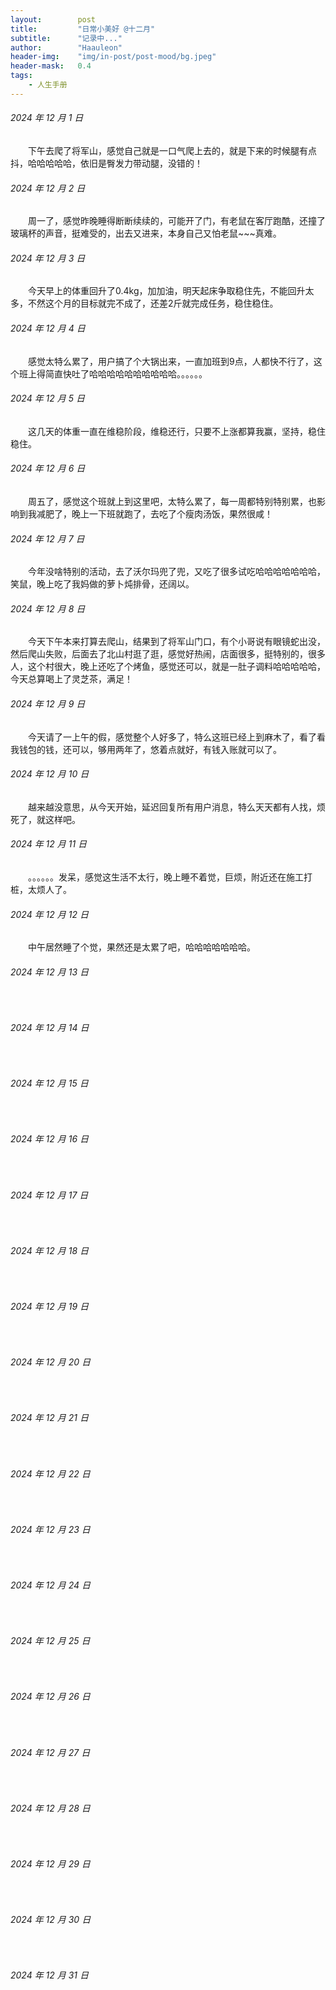 ```yaml
---
layout:        post
title:         "日常小美好 @十二月"
subtitle:      "记录中..."
author:        "Haauleon"
header-img:    "img/in-post/post-mood/bg.jpeg"
header-mask:   0.4
tags:
    - 人生手册
---
```


###### 2024 年 12 月 1 日
&emsp;&emsp;下午去爬了将军山，感觉自己就是一口气爬上去的，就是下来的时候腿有点抖，哈哈哈哈哈，依旧是臀发力带动腿，没错的！

###### 2024 年 12 月 2 日
&emsp;&emsp;周一了，感觉昨晚睡得断断续续的，可能开了门，有老鼠在客厅跑酷，还撞了玻璃杯的声音，挺难受的，出去又进来，本身自己又怕老鼠~~~真难。

###### 2024 年 12 月 3 日
&emsp;&emsp;今天早上的体重回升了0.4kg，加加油，明天起床争取稳住先，不能回升太多，不然这个月的目标就完不成了，还差2斤就完成任务，稳住稳住。

###### 2024 年 12 月 4 日
&emsp;&emsp;感觉太特么累了，用户搞了个大锅出来，一直加班到9点，人都快不行了，这个班上得简直快吐了哈哈哈哈哈哈哈哈哈哈。。。。。。

###### 2024 年 12 月 5 日
&emsp;&emsp;这几天的体重一直在维稳阶段，维稳还行，只要不上涨都算我赢，坚持，稳住稳住。

###### 2024 年 12 月 6 日
&emsp;&emsp;周五了，感觉这个班就上到这里吧，太特么累了，每一周都特别特别累，也影响到我减肥了，晚上一下班就跑了，去吃了个瘦肉汤饭，果然很咸！

###### 2024 年 12 月 7 日
&emsp;&emsp;今年没啥特别的活动，去了沃尔玛兜了兜，又吃了很多试吃哈哈哈哈哈哈哈，笑鼠，晚上吃了我妈做的萝卜炖排骨，还阔以。

###### 2024 年 12 月 8 日
&emsp;&emsp;今天下午本来打算去爬山，结果到了将军山门口，有个小哥说有眼镜蛇出没，然后爬山失败，后面去了北山村逛了逛，感觉好热闹，店面很多，挺特别的，很多人，这个村很大，晚上还吃了个烤鱼，感觉还可以，就是一肚子调料哈哈哈哈哈，今天总算喝上了灵芝茶，满足！

###### 2024 年 12 月 9 日
&emsp;&emsp;今天请了一上午的假，感觉整个人好多了，特么这班已经上到麻木了，看了看我钱包的钱，还可以，够用两年了，悠着点就好，有钱入账就可以了。

###### 2024 年 12 月 10 日
&emsp;&emsp;越来越没意思，从今天开始，延迟回复所有用户消息，特么天天都有人找，烦死了，就这样吧。

###### 2024 年 12 月 11 日
&emsp;&emsp;。。。。。。发呆，感觉这生活不太行，晚上睡不着觉，巨烦，附近还在施工打桩，太烦人了。

###### 2024 年 12 月 12 日
&emsp;&emsp;中午居然睡了个觉，果然还是太累了吧，哈哈哈哈哈哈哈。

###### 2024 年 12 月 13 日
&emsp;&emsp;

###### 2024 年 12 月 14 日
&emsp;&emsp;

###### 2024 年 12 月 15 日
&emsp;&emsp;

###### 2024 年 12 月 16 日
&emsp;&emsp;

###### 2024 年 12 月 17 日
&emsp;&emsp;

###### 2024 年 12 月 18 日
&emsp;&emsp;

###### 2024 年 12 月 19 日
&emsp;&emsp;

###### 2024 年 12 月 20 日
&emsp;&emsp;

###### 2024 年 12 月 21 日
&emsp;&emsp;

###### 2024 年 12 月 22 日
&emsp;&emsp;

###### 2024 年 12 月 23 日
&emsp;&emsp;

###### 2024 年 12 月 24 日
&emsp;&emsp;

###### 2024 年 12 月 25 日
&emsp;&emsp;

###### 2024 年 12 月 26 日
&emsp;&emsp;

###### 2024 年 12 月 27 日
&emsp;&emsp;

###### 2024 年 12 月 28 日
&emsp;&emsp;

###### 2024 年 12 月 29 日
&emsp;&emsp;

###### 2024 年 12 月 30 日
&emsp;&emsp;

###### 2024 年 12 月 31 日
&emsp;&emsp;
